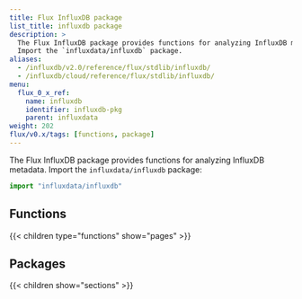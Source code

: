 ```yaml
---
title: Flux InfluxDB package
list_title: influxdb package
description: >
  The Flux InfluxDB package provides functions for analyzing InfluxDB metadata.
  Import the `influxdata/influxdb` package.
aliases:
  - /influxdb/v2.0/reference/flux/stdlib/influxdb/
  - /influxdb/cloud/reference/flux/stdlib/influxdb/
menu:
  flux_0_x_ref:
    name: influxdb
    identifier: influxdb-pkg
    parent: influxdata
weight: 202
flux/v0.x/tags: [functions, package]
---
```


The Flux InfluxDB package provides functions for analyzing InfluxDB metadata.
Import the `influxdata/influxdb` package:

```js
import "influxdata/influxdb"
```

## Functions
{{< children type="functions" show="pages" >}}

## Packages
{{< children show="sections" >}}
